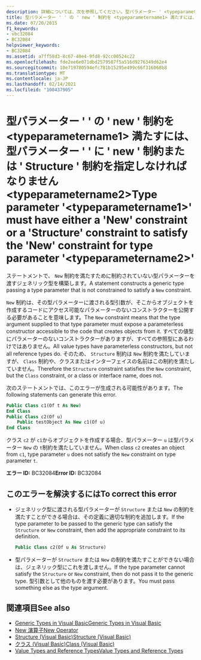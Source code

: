 ```yaml
---
description: 詳細については、次を参照してください。型パラメーター ' <typeparametername1> ' には ' new ' 制約または ' Structure ' 制約が必要です。型パラメーター ' ' の ' new ' 制約を満たす必要があります。 <typeparametername2>
title: 型パラメーター ' ' の ' new ' 制約を <typeparametername1> 満たすには、型パラメーター ' ' に ' new ' 制約または ' Structure ' 制約を指定しなければなりません <typeparametername2>
ms.date: 07/20/2015
f1_keywords:
- vbc32084
- BC32084
helpviewer_keywords:
- BC32084
ms.assetid: a7ff58d3-8c67-40e4-9fd8-92cc00524c22
ms.openlocfilehash: fde2ee6e071dbd2579507f5a516d9276349d62e4
ms.sourcegitcommit: 10e719780594efc781b15295e499c66f316068b8
ms.translationtype: MT
ms.contentlocale: ja-JP
ms.lasthandoff: 02/14/2021
ms.locfileid: "100437905"
---
```

# <a name="type-parameter-typeparametername1-must-have-either-a-new-constraint-or-a-structure-constraint-to-satisfy-the-new-constraint-for-type-parameter-typeparametername2"></a><span data-ttu-id="7d34d-103">型パラメーター ' ' の ' new ' 制約を \<typeparametername1> 満たすには、型パラメーター ' ' に ' new ' 制約または ' Structure ' 制約を指定しなければなりません \<typeparametername2></span><span class="sxs-lookup"><span data-stu-id="7d34d-103">Type parameter '\<typeparametername1>' must have either a 'New' constraint or a 'Structure' constraint to satisfy the 'New' constraint for type parameter '\<typeparametername2>'</span></span>

<span data-ttu-id="7d34d-104">ステートメントで、 `New` 制約を満たすために制約されていない型パラメーターを渡すジェネリック型を構築します。</span><span class="sxs-lookup"><span data-stu-id="7d34d-104">A statement constructs a generic type passing a type parameter that is not constrained to satisfy a `New` constraint.</span></span>

<span data-ttu-id="7d34d-105">`New` 制約は、その型パラメーターに渡される型引数が、そこからオブジェクトを作成するコードにアクセス可能なパラメーターのないコンストラクターを公開する必要があることを意味します。</span><span class="sxs-lookup"><span data-stu-id="7d34d-105">The `New` constraint means that the type argument supplied to that type parameter must expose a parameterless constructor accessible to the code that creates objects from it.</span></span> <span data-ttu-id="7d34d-106">すべての値型にパラメーターのないコンストラクターがありますが、すべての参照型にあるわけではありません。</span><span class="sxs-lookup"><span data-stu-id="7d34d-106">All value types have parameterless constructors, but not all reference types do.</span></span> <span data-ttu-id="7d34d-107">そのため、 `Structure` 制約は `New` 制約を満たしていますが、 `Class` 制約や、クラスまたはインターフェイスの名前はこの制約を満たしていません。</span><span class="sxs-lookup"><span data-stu-id="7d34d-107">Therefore the `Structure` constraint satisfies the `New` constraint, but the `Class` constraint, or a class or interface name, does not.</span></span>

<span data-ttu-id="7d34d-108">次のステートメントでは、このエラーが生成される可能性があります。</span><span class="sxs-lookup"><span data-stu-id="7d34d-108">The following statements can generate this error.</span></span>

```vb
Public Class c1(Of t As New)
End Class
Public Class c2(Of u)
    Public testObject As New c1(Of u)
End Class
```

<span data-ttu-id="7d34d-109">クラス `c2` が `c1`からオブジェクトを作成する場合、型パラメーター `u` は型パラメーター `New` の `t`制約を満たしていません。</span><span class="sxs-lookup"><span data-stu-id="7d34d-109">When class `c2` creates an object from `c1`, type parameter `u` does not satisfy the `New` constraint on type parameter `t`.</span></span>

<span data-ttu-id="7d34d-110">**エラー ID:** BC32084</span><span class="sxs-lookup"><span data-stu-id="7d34d-110">**Error ID:** BC32084</span></span>

## <a name="to-correct-this-error"></a><span data-ttu-id="7d34d-111">このエラーを解決するには</span><span class="sxs-lookup"><span data-stu-id="7d34d-111">To correct this error</span></span>

- <span data-ttu-id="7d34d-112">ジェネリック型に渡される型パラメーターが `Structure` または `New` の制約を満たすことができる場合は、その定義に適切な制約を追加します。</span><span class="sxs-lookup"><span data-stu-id="7d34d-112">If the type parameter to be passed to the generic type can satisfy the `Structure` or `New` constraint, then add the appropriate constraint to its definition.</span></span>

  ```vb
  Public Class c2(Of u As Structure)
  ```

- <span data-ttu-id="7d34d-113">型パラメーターが `Structure` または `New` の制約を満たすことができない場合は、ジェネリック型にこれを渡しません。</span><span class="sxs-lookup"><span data-stu-id="7d34d-113">If the type parameter cannot satisfy the `Structure` or `New` constraint, then do not pass it to the generic type.</span></span> <span data-ttu-id="7d34d-114">型引数として他のものを渡す必要があります。</span><span class="sxs-lookup"><span data-stu-id="7d34d-114">You must pass something else as the type argument.</span></span>

## <a name="see-also"></a><span data-ttu-id="7d34d-115">関連項目</span><span class="sxs-lookup"><span data-stu-id="7d34d-115">See also</span></span>

- [<span data-ttu-id="7d34d-116">Generic Types in Visual Basic</span><span class="sxs-lookup"><span data-stu-id="7d34d-116">Generic Types in Visual Basic</span></span>](../programming-guide/language-features/data-types/generic-types.md)
- [<span data-ttu-id="7d34d-117">New 演算子</span><span class="sxs-lookup"><span data-stu-id="7d34d-117">New Operator</span></span>](../language-reference/operators/new-operator.md)
- [<span data-ttu-id="7d34d-118">Structure (Visual Basic)</span><span class="sxs-lookup"><span data-stu-id="7d34d-118">Structure (Visual Basic)</span></span>](../language-reference/statements/structure-statement.md)
- [<span data-ttu-id="7d34d-119">クラス (Visual Basic)</span><span class="sxs-lookup"><span data-stu-id="7d34d-119">Class (Visual Basic)</span></span>](../language-reference/statements/class-statement.md)
- [<span data-ttu-id="7d34d-120">Value Types and Reference Types</span><span class="sxs-lookup"><span data-stu-id="7d34d-120">Value Types and Reference Types</span></span>](../programming-guide/language-features/data-types/value-types-and-reference-types.md)
